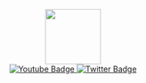 <div id="header" align="center">
  <img src="https://media.giphy.com/media/du3J3cXyzhj75IOgvA/giphy.gif" width="100"/>
</div>
<div id="badges" align="center">
  <a href="https://www.youtube.com/channel/UCP03bwPQClQiwh71HKXLqyg">
    <img src="https://img.shields.io/badge/YouTube-red?style=for-the-badge&logo=youtube&logoColor=white" alt="Youtube Badge"/>
  </a>
  <a href="https://vk.com/garrys.mode">
    <img src="https://img.shields.io/badge/ВК-blue?style=for-the-badge&logo=VK&logoColor=white" alt="Twitter Badge"/>
  </a>
</div>
<div id="badges" align="center">
<img src="https://komarev.com/ghpvc/?username=IvanShopin&style=flat-square&color=blue" alt=""/>
</div>
